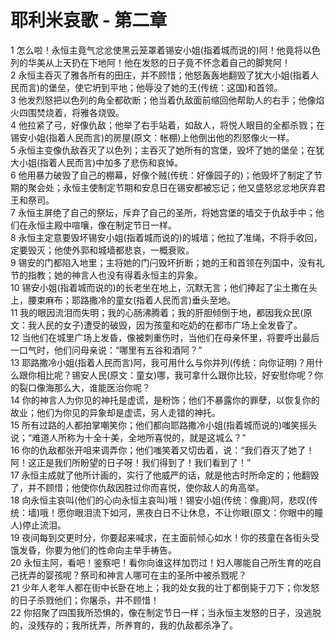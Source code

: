 # 耶利米哀歌 - 第二章
  
 1 怎么啦！永恒主竟气忿忿使黑云笼罩着锡安小姐(指着城而说的)阿！他竟将以色列的华美从上天扔在下地阿！他在发怒的日子竟不怀念着自己的脚凳阿！  
 2 永恒主吞灭了雅各所有的田庄，并不顾惜；他怒轰轰地翻毁了犹大小姐(指着人民而言)的堡垒，使它坍到平地；他辱没了她的王(传统：这国)和首领。  
 3 他发烈怒把以色列的角全都砍断；他当着仇敌面前缩回他帮助人的右手；他像焰火四围焚烧着，将雅各烧毁。  
 4 他拉紧了弓，好像仇敌；他举了右手站着，如敌人，将悦人眼目的全都杀戮；在锡安小姐(指着人民而言)的房屋(原文：帐棚)上他倒出他的烈怒像火一样。  
 5 永恒主变像仇敌吞灭了以色列；主吞灭了她所有的宫堡，毁坏了她的堡垒；在犹大小姐(指着人民而言)中加多了悲伤和哀悼。  
 6 他用暴力破毁了自己的棚幕，好像个贼(传统：好像园子的)；他毁坏了制定了节期的聚会处；永恒主使制定节期和安息日在锡安都被忘记；他又盛怒忿忿地厌弃君王和祭司。  
 7 永恒主屏绝了自己的祭坛，斥弃了自己的圣所，将她宫堡的墙交于仇敌手中；他们在永恒主殿中喧嚷，像在制定节日一样。  
 8 永恒主定意要毁坏锡安小姐(指着城而说的)的城墙；他拉了准绳，不将手收回，定要毁灭；他使外郭和城墙都悲哀，一概衰败。  
 9 锡安的门都陷入地里；主将她的门闩毁坏折断；她的王和首领在列国中，没有礼节的指教；她的神言人也没有得着永恒主的异象。  
 10 锡安小姐(指着城而说的)的长老坐在地上，沉默无言；他们捧起了尘土撒在头上，腰束麻布；耶路撒冷的童女(指着人民而言)垂头至地。  
 11 我的眼因流泪而失明；我的心肠沸腾着；我的肝胆倾倒于地，都因我众民(原文：我人民的女子)遭受的破毁，因为孩童和吃奶的在都市广场上全发昏了。  
 12 当他们在城里广场上发昏，像被刺重伤时，当他们在母亲怀里，将要呼出最后一口气时，他们问母亲说：“哪里有五谷和酒阿？”  
 13 耶路撒冷小姐(指着人民而言)阿，我可用什么与你并列(传统：向你证明)？用什么跟你相比呢？锡安人民(原文：童女)哪，我可拿什么跟你比较，好安慰你呢？你的裂口像海那么大，谁能医治你呢？  
 14 你的神言人为你见的神托是虚谎，是粉饰；他们不暴露你的罪孽，以恢复你的故业；他们为你见的异象却是虚谎，另人走错的神托。  
 15 所有过路的人都拍掌嘲笑你；他们都向耶路撒冷小姐(指着城而说的)嗤笑摇头说；“难道人所称为十全十美，全地所喜悦的，就是这城么？”  
 16 你的仇敌都张开咀来调弄你；他们嗤笑着又切齿着，说：“我们吞灭了她了！阿！这正是我们所盼望的日子呀！我们得到了！我们看到了！”  
 17 永恒主成就了他所计画的，实行了他威严的话，就是他古时所命定的；他翻毁了，并不顾惜；他使你仇敌因胜过你而喜悦，使你敌人的角高举。  
 18 向永恒主哀叫(他们的心向永恒主哀叫)哦！锡安小姐(传统：像鹿)阿，悲叹(传统：墙)哦！愿你眼泪流下如河，黑夜白日不让休息，不让你眼(原文：你眼中的瞳人)停止流泪。  
 19 夜间每到交更时分，你要起来喊求，在主面前倾心如水！你的孩童在各街头受饿发昏，你要为他们的性命向主举手祷告。  
 20 永恒主阿，看吧！鉴察吧！看你向谁这样加罚过！妇人哪能自己所生育的吃自己抚弄的婴孩呢？祭司和神言人哪可在主的圣所中被杀戮呢？  
 21 少年人老年人都在街中长卧在地上；我的处女我的壮丁都倒毙于刀下；你发怒的日子杀戮他们；你屠杀，并不顾惜！  
 22 你招聚了四围我所恐惧的，像在制定节日一样；当永恒主发怒的日子，没逃脱的，没残存的；我所抚弄，所养育的，我的仇敌都杀净了。